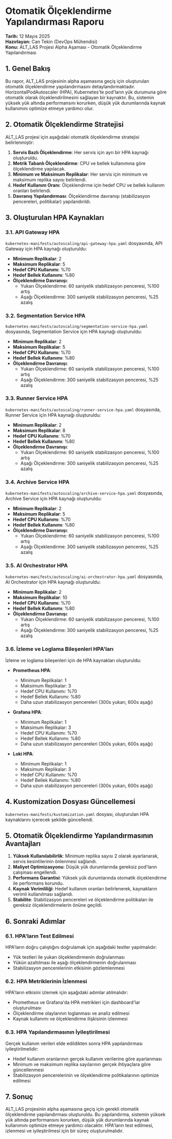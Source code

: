 # Otomatik Ölçeklendirme Yapılandırması Raporu

**Tarih:** 12 Mayıs 2025  
**Hazırlayan:** Can Tekin (DevOps Mühendisi)  
**Konu:** ALT_LAS Projesi Alpha Aşaması - Otomatik Ölçeklendirme Yapılandırması

## 1. Genel Bakış

Bu rapor, ALT_LAS projesinin alpha aşamasına geçiş için oluşturulan otomatik ölçeklendirme yapılandırmasını detaylandırmaktadır. HorizontalPodAutoscaler (HPA), Kubernetes'te pod'ların yük durumuna göre otomatik olarak ölçeklendirilmesini sağlayan bir kaynaktır. Bu, sistemin yüksek yük altında performansını korurken, düşük yük durumlarında kaynak kullanımını optimize etmeye yardımcı olur.

## 2. Otomatik Ölçeklendirme Stratejisi

ALT_LAS projesi için aşağıdaki otomatik ölçeklendirme stratejisi belirlenmiştir:

1. **Servis Bazlı Ölçeklendirme**: Her servis için ayrı bir HPA kaynağı oluşturuldu.
2. **Metrik Tabanlı Ölçeklendirme**: CPU ve bellek kullanımına göre ölçeklendirme yapılacak.
3. **Minimum ve Maksimum Replikalar**: Her servis için minimum ve maksimum replika sayısı belirlendi.
4. **Hedef Kullanım Oranı**: Ölçeklendirme için hedef CPU ve bellek kullanım oranları belirlendi.
5. **Davranış Yapılandırması**: Ölçeklendirme davranışı (stabilizasyon pencereleri, politikalar) yapılandırıldı.

## 3. Oluşturulan HPA Kaynakları

### 3.1. API Gateway HPA

`kubernetes-manifests/autoscaling/api-gateway-hpa.yaml` dosyasında, API Gateway için HPA kaynağı oluşturuldu:

- **Minimum Replikalar**: 2
- **Maksimum Replikalar**: 5
- **Hedef CPU Kullanımı**: %70
- **Hedef Bellek Kullanımı**: %80
- **Ölçeklendirme Davranışı**:
  - Yukarı Ölçeklendirme: 60 saniyelik stabilizasyon penceresi, %100 artış
  - Aşağı Ölçeklendirme: 300 saniyelik stabilizasyon penceresi, %25 azalış

### 3.2. Segmentation Service HPA

`kubernetes-manifests/autoscaling/segmentation-service-hpa.yaml` dosyasında, Segmentation Service için HPA kaynağı oluşturuldu:

- **Minimum Replikalar**: 2
- **Maksimum Replikalar**: 5
- **Hedef CPU Kullanımı**: %70
- **Hedef Bellek Kullanımı**: %80
- **Ölçeklendirme Davranışı**:
  - Yukarı Ölçeklendirme: 60 saniyelik stabilizasyon penceresi, %100 artış
  - Aşağı Ölçeklendirme: 300 saniyelik stabilizasyon penceresi, %25 azalış

### 3.3. Runner Service HPA

`kubernetes-manifests/autoscaling/runner-service-hpa.yaml` dosyasında, Runner Service için HPA kaynağı oluşturuldu:

- **Minimum Replikalar**: 2
- **Maksimum Replikalar**: 8
- **Hedef CPU Kullanımı**: %70
- **Hedef Bellek Kullanımı**: %80
- **Ölçeklendirme Davranışı**:
  - Yukarı Ölçeklendirme: 60 saniyelik stabilizasyon penceresi, %100 artış
  - Aşağı Ölçeklendirme: 300 saniyelik stabilizasyon penceresi, %25 azalış

### 3.4. Archive Service HPA

`kubernetes-manifests/autoscaling/archive-service-hpa.yaml` dosyasında, Archive Service için HPA kaynağı oluşturuldu:

- **Minimum Replikalar**: 2
- **Maksimum Replikalar**: 5
- **Hedef CPU Kullanımı**: %70
- **Hedef Bellek Kullanımı**: %80
- **Ölçeklendirme Davranışı**:
  - Yukarı Ölçeklendirme: 60 saniyelik stabilizasyon penceresi, %100 artış
  - Aşağı Ölçeklendirme: 300 saniyelik stabilizasyon penceresi, %25 azalış

### 3.5. AI Orchestrator HPA

`kubernetes-manifests/autoscaling/ai-orchestrator-hpa.yaml` dosyasında, AI Orchestrator için HPA kaynağı oluşturuldu:

- **Minimum Replikalar**: 2
- **Maksimum Replikalar**: 10
- **Hedef CPU Kullanımı**: %70
- **Hedef Bellek Kullanımı**: %80
- **Ölçeklendirme Davranışı**:
  - Yukarı Ölçeklendirme: 60 saniyelik stabilizasyon penceresi, %100 artış
  - Aşağı Ölçeklendirme: 300 saniyelik stabilizasyon penceresi, %25 azalış

### 3.6. İzleme ve Loglama Bileşenleri HPA'ları

İzleme ve loglama bileşenleri için de HPA kaynakları oluşturuldu:

- **Prometheus HPA**:
  - Minimum Replikalar: 1
  - Maksimum Replikalar: 3
  - Hedef CPU Kullanımı: %70
  - Hedef Bellek Kullanımı: %80
  - Daha uzun stabilizasyon pencereleri (300s yukarı, 600s aşağı)

- **Grafana HPA**:
  - Minimum Replikalar: 1
  - Maksimum Replikalar: 3
  - Hedef CPU Kullanımı: %70
  - Hedef Bellek Kullanımı: %80
  - Daha uzun stabilizasyon pencereleri (300s yukarı, 600s aşağı)

- **Loki HPA**:
  - Minimum Replikalar: 1
  - Maksimum Replikalar: 3
  - Hedef CPU Kullanımı: %70
  - Hedef Bellek Kullanımı: %80
  - Daha uzun stabilizasyon pencereleri (300s yukarı, 600s aşağı)

## 4. Kustomization Dosyası Güncellemesi

`kubernetes-manifests/kustomization.yaml` dosyası, oluşturulan HPA kaynaklarını içerecek şekilde güncellendi.

## 5. Otomatik Ölçeklendirme Yapılandırmasının Avantajları

1. **Yüksek Kullanılabilirlik**: Minimum replika sayısı 2 olarak ayarlanarak, servis kesintilerinin önlenmesi sağlandı.
2. **Maliyet Optimizasyonu**: Düşük yük durumlarında gereksiz pod'ların çalışması engellendi.
3. **Performans Garantisi**: Yüksek yük durumlarında otomatik ölçeklendirme ile performans korundu.
4. **Kaynak Verimliliği**: Hedef kullanım oranları belirlenerek, kaynakların verimli kullanılması sağlandı.
5. **Stabilite**: Stabilizasyon pencereleri ve ölçeklendirme politikaları ile gereksiz ölçeklendirmelerin önüne geçildi.

## 6. Sonraki Adımlar

### 6.1. HPA'ların Test Edilmesi

HPA'ların doğru çalıştığını doğrulamak için aşağıdaki testler yapılmalıdır:

- Yük testleri ile yukarı ölçeklendirmenin doğrulanması
- Yükün azaltılması ile aşağı ölçeklendirmenin doğrulanması
- Stabilizasyon pencerelerinin etkisinin gözlemlenmesi

### 6.2. HPA Metriklerinin İzlenmesi

HPA'ların etkisini izlemek için aşağıdaki adımlar atılmalıdır:

- Prometheus ve Grafana'da HPA metrikleri için dashboard'lar oluşturulması
- Ölçeklendirme olaylarının loglanması ve analiz edilmesi
- Kaynak kullanımı ve ölçeklendirme ilişkisinin izlenmesi

### 6.3. HPA Yapılandırmasının İyileştirilmesi

Gerçek kullanım verileri elde edildikten sonra HPA yapılandırması iyileştirilmelidir:

- Hedef kullanım oranlarının gerçek kullanım verilerine göre ayarlanması
- Minimum ve maksimum replika sayılarının gerçek ihtiyaçlara göre güncellenmesi
- Stabilizasyon pencerelerinin ve ölçeklendirme politikalarının optimize edilmesi

## 7. Sonuç

ALT_LAS projesinin alpha aşamasına geçiş için gerekli otomatik ölçeklendirme yapılandırması oluşturuldu. Bu yapılandırma, sistemin yüksek yük altında performansını korurken, düşük yük durumlarında kaynak kullanımını optimize etmeye yardımcı olacaktır. HPA'ların test edilmesi, izlenmesi ve iyileştirilmesi için bir süreç oluşturulmalıdır.
